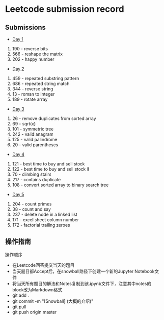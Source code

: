 # Leetcode submission record

## Submissions

- [Day 1](05-24.ipynb)
1. 190 - reverse bits
2. 566 - reshape the matrix
3. 202 - happy number

- [Day 2](05-25.ipynb)
1. 459 - repeated substring pattern
2. 686 - repeated string match
3. 344 - reverse string
4. 13 - roman to integer
5. 189 - rotate array

- [Day 3](05-26.ipynb)
1. 26 - remove duplicates from sorted array
2. 69 - sqrt(x)
3. 101 - symmetric tree
4. 242 - valid anagram
5. 125 - valid palindrome
6. 20 - valid parentheses

- [Day 4](05-27.ipynb)
1. 121 - best time to buy and sell stock
2. 122 - best time to buy and sell stock II
3. 70 - climbing stairs
4. 217 - contains duplicate
5. 108 - convert sorted array to binary search tree

- [Day 5](05-28.ipynb)
1. 204 - count primes
2. 38 - count and say
3. 237 - delete node in a linked list
4. 171 - excel sheet column number
5. 172 - factorial trailing zeroes

## 操作指南

操作顺序

- 在Leetcode回答提交当天的题目
- 当天题目都Accept后，在snowball路径下创建一个新的Jupyter Notebook文件
- 将当天所有题目的解法和Notes复制到该.ipynb文件下，注意其中notes的block改为Markdown格式
- git add .
- git commit -m "\[Snowball\] (大概的介绍)"
- git pull
- git push origin master



